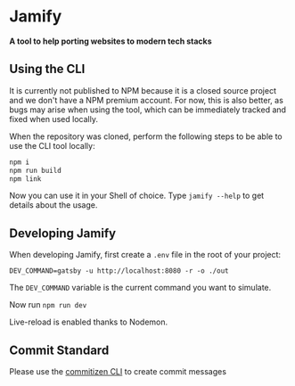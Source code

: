 # Jamify

**A tool to help porting websites to modern tech stacks**

## Using the CLI

It is currently not published to NPM because it is a closed source project and we don't have a NPM premium account. For now, this is also better, as bugs may arise when using the tool, which can be immediately tracked and fixed when used locally.

When the repository was cloned, perform the following steps to be able to use the CLI tool locally:

```bash
npm i
npm run build
npm link
```

Now you can use it in your Shell of choice. Type `jamify --help` to get details about the usage.

## Developing Jamify

When developing Jamify, first create a `.env` file in the root of your project:

```
DEV_COMMAND=gatsby -u http://localhost:8080 -r -o ./out
```

The `DEV_COMMAND` variable is the current command you want to simulate.

Now run `npm run dev`

Live-reload is enabled thanks to Nodemon.

## Commit Standard

Please use the [commitizen CLI](https://github.com/commitizen/cz-cli) to create commit messages
